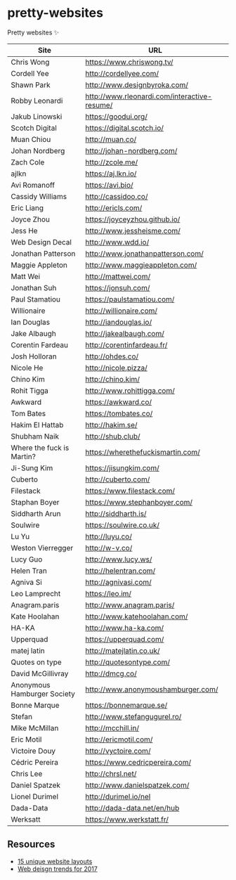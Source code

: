 # pretty-websites
Pretty websites ✨

| Site | URL |
| ------ | ------ |
| Chris Wong | https://www.chriswong.tv/ |
| Cordell Yee | http://cordellyee.com/ |
| Shawn Park | http://www.designbyroka.com/ |
| Robby Leonardi | http://www.rleonardi.com/interactive-resume/ |
| Jakub Linowski | https://goodui.org/ |
| Scotch Digital | https://digital.scotch.io/ |
| Muan Chiou | http://muan.co/ |
| Johan Nordberg| http://johan-nordberg.com/ |
| Zach Cole | http://zcole.me/ |
| ajlkn | https://aj.lkn.io/ |
| Avi Romanoff | https://avi.bio/ |
| Cassidy Williams | http://cassidoo.co/ |
| Eric Liang | http://ericls.com/ |
| Joyce Zhou | https://joyceyzhou.github.io/ |
| Jess He | http://www.jessheisme.com/ |
| Web Design Decal | http://www.wdd.io/ |
| Jonathan Patterson | http://www.jonathanpatterson.com/ |
| Maggie Appleton | http://www.maggieappleton.com/ |
| Matt Wei | http://mattwei.com/ |
| Jonathan Suh | https://jonsuh.com/ |
| Paul Stamatiou | https://paulstamatiou.com/ |
| Willionaire | http://willionaire.com/ |
| Ian Douglas | http://iandouglas.io/ |
| Jake Albaugh | http://jakealbaugh.com/ |
| Corentin Fardeau | http://corentinfardeau.fr/ |
| Josh Holloran | http://ohdes.co/ |
| Nicole He | http://nicole.pizza/ |
| Chino Kim | http://chino.kim/ |
| Rohit Tigga | http://www.rohittigga.com/ |
| Awkward | https://awkward.co/ |
| Tom Bates | https://tombates.co/ |
| Hakim El Hattab | http://hakim.se/ |
| Shubham Naik | http://shub.club/ |
| Where the fuck is Martin? | https://wherethefuckismartin.com/ |
| Ji-Sung Kim | https://jisungkim.com/ |
| Cuberto | http://cuberto.com/ |
| Filestack | https://www.filestack.com/ |
| Staphan Boyer | https://www.stephanboyer.com/ |
| Siddharth Arun | http://siddharth.is/ |
| Soulwire | https://soulwire.co.uk/ |
| Lu Yu | http://luyu.co/ |
| Weston Vierregger | http://w-v.co/ |
| Lucy Guo | http://www.lucy.ws/ |
| Helen Tran | http://helentran.com/ |
| Agniva Si | http://agnivasi.com/ |
| Leo Lamprecht | https://leo.im/ |
| Anagram.paris | http://www.anagram.paris/ |
| Kate Hoolahan | http://www.katehoolahan.com/ |
| HA-KA | http://www.ha-ka.com/ |
| Upperquad | https://upperquad.com/ |
| matej latin | http://matejlatin.co.uk/ |
| Quotes on type | http://quotesontype.com/ |
| David McGillivray | http://dmcg.co/ |
| Anonymous Hamburger Society | http://www.anonymoushamburger.com/ |
| Bonne Marque | https://bonnemarque.se/ |
| Stefan | http://www.stefangugurel.ro/ |
| Mike McMillan | http://mcchill.in/ |
| Eric Motil | http://ericmotil.com/ |
| Victoire Douy | http://vyctoire.com/ |
| Cédric Pereira | https://www.cedricpereira.com/ |
| Chris Lee | http://chrsl.net/ |
| Daniel Spatzek | http://www.danielspatzek.com/ |
| Lionel Durimel | http://durimel.io/nel |
| Dada-Data | http://dada-data.net/en/hub |
| Werksatt | https://www.werkstatt.fr/ |


## Resources
+ [15 unique website layouts](https://webflow.com/blog/15-unique-website-layouts)
+ [Web deisgn trends for 2017](https://www.awwwards.com/web-design-trends-for-2017.html)